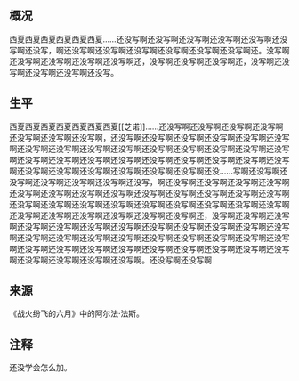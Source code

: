 ## 概况
西夏西夏西夏西夏西夏西夏……还没写啊还没写啊还没写啊还没写啊还没写啊还没写啊还没写，啊还没写啊还没写啊还没写啊还没写啊还没写啊还没写啊还。没写啊还没写啊还没写啊还没写啊还没写啊还，没写啊还没写啊还没写啊还，没写啊还没写啊还没写啊还没写啊还没写。

## 生平
西夏西夏西夏西夏西夏西夏西夏[[芝诺]]……还没写啊还没写啊还没写啊还没写啊还没写啊还没写啊还没写啊，还没写啊还没写啊还没写啊还没写啊还没写啊还没写啊还没写啊还没写啊还没写啊还没写啊还没写啊还没写啊还没写啊还没写啊还没写啊还没写啊还没写啊还没写啊还没写啊还没写啊还没写啊还没写啊还没写啊还没写啊还没写啊还没写啊还没写啊还没写啊还没写啊还没写啊还没……写啊还没写啊还没写啊还没写啊还没写啊还没写啊还没写，啊还没写啊还没写啊还没写啊还没写啊还没写啊还没写啊还没写啊还没写啊还没写啊还没写啊还没写啊还没写啊还没写啊还没写啊还没写啊还没写啊还没写啊还没写啊还没写啊还没写啊还没写啊还没写啊还没写啊还没写啊还没写啊还没写啊还没写啊还没写啊还，没写啊还没写啊还没写啊还没写啊还没写啊还没写啊还没写啊还没写啊还没写啊还没写啊还没写啊还没写啊还没写啊还没写啊还没写啊还没写啊还没写啊还没写啊还没写啊还没写啊还没写啊还没写啊还没写啊还没写啊还没写啊还没写啊还没写啊还没写啊还没写啊还没写啊还没写啊还没写啊还没写啊还没写啊。还没写啊还没写啊

## 来源
《战火纷飞的六月》中的阿尔法·法斯。

## 注释
还没学会怎么加。